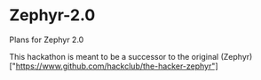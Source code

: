 # Zephyr-2.0
 Plans for Zephyr 2.0
 
 This hackathon is meant to be a successor to the original (Zephyr) ["https://www.github.com/hackclub/the-hacker-zephyr"]